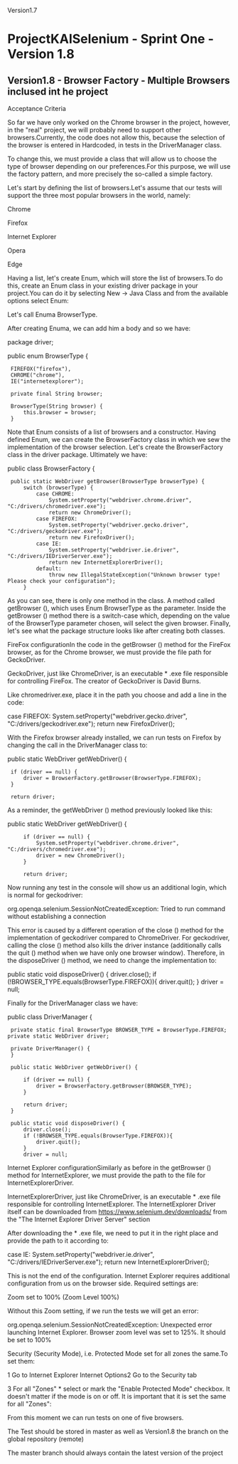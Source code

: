  Version1.7
# ProjectKAISelenium - Sprint One -Version 1.8

## Version1.8 - Browser Factory - Multiple Browsers inclused int he project

Acceptance Criteria

So far we have only worked on the Chrome browser in the project, however, in the "real" project, we will probably need to support other browsers.Currently, the code does not allow this, because the selection of the browser is entered in Hardcoded, in tests in the DriverManager class.

To change this, we must provide a class that will allow us to choose the type of browser depending on our preferences.For this purpose, we will use the factory pattern, and more precisely the so-called a simple factory.

Let's start by defining the list of browsers.Let's assume that our tests will support the three most popular browsers in the world, namely:

Chrome

Firefox

Internet Explorer

Opera

Edge

Having a list, let's create Enum, which will store the list of browsers.To do this, create an Enum class in your existing driver package in your project.You can do it by selecting New -> Java Class and from the available options select Enum:

Let's call Enuma BrowserType.

After creating Enuma, we can add him a body and so we have:

package driver;
 
 public enum BrowserType {
     
     FIREFOX("firefox"),
     CHROME("chrome"),
     IE("internetexplorer");
 
     private final String browser;
 
     BrowserType(String browser) {
         this.browser = browser;
     }

Note that Enum consists of a list of browsers and a constructor. Having defined Enum, we can create the BrowserFactory class in which we sew the implementation of the browser selection. Let's create the BrowserFactory class in the driver package. Ultimately we have:

public class BrowserFactory {
 
     public static WebDriver getBrowser(BrowserType browserType) {
         switch (browserType) {
             case CHROME:
                 System.setProperty("webdriver.chrome.driver", "C:/drivers/chromedriver.exe");
                 return new ChromeDriver();
             case FIREFOX:
                 System.setProperty("webdriver.gecko.driver", "C:/drivers/geckodriver.exe");
                 return new FirefoxDriver();
             case IE:
                 System.setProperty("webdriver.ie.driver", "C:/drivers/IEDriverServer.exe");
                 return new InternetExplorerDriver();
             default:
                 throw new IllegalStateException("Unknown browser type! Please check your configuration");
         }

As you can see, there is only one method in the class. A method called getBrowser (), which uses Enum BrowserType as the parameter. Inside the getBrowser () method there is a switch-case which, depending on the value of the BrowserType parameter chosen, will select the given browser. Finally, let's see what the package structure looks like after creating both classes.

FireFox configurationIn the code in the getBrowser () method for the FireFox browser, as for the Chrome browser, we must provide the file path for GeckoDriver.

GeckoDriver, just like ChromeDriver, is an executable * .exe file responsible for controlling FireFox. The creator of GeckoDriver is David Burns. 

Like chromedriver.exe, place it in the path you choose and add a line in the code:

case FIREFOX:
     System.setProperty("webdriver.gecko.driver", "C:/drivers/geckodriver.exe");
     return new FirefoxDriver();

With the Firefox browser already installed, we can run tests on Firefox by changing the call in the DriverManager class to:

public static WebDriver getWebDriver() {
 
     if (driver == null) {
         driver = BrowserFactory.getBrowser(BrowserType.FIREFOX);
     }
 
     return driver;

As a reminder, the getWebDriver () method previously looked like this:

 public static WebDriver getWebDriver() {
 
         if (driver == null) {
             System.setProperty("webdriver.chrome.driver", "C:/drivers/chromedriver.exe");
             driver = new ChromeDriver();
         }
 
         return driver;

Now running any test in the console will show us an additional login, which is normal for geckodriver:

org.openqa.selenium.SessionNotCreatedException: Tried to run command without establishing a connection

This error is caused by a different operation of the close () method for the implementation of geckodriver compared to ChromeDriver. For geckodriver, calling the close () method also kills the driver instance (additionally calls the quit () method when we have only one browser window). Therefore, in the disposeDriver () method, we need to change the implementation to:

public static void disposeDriver() {
     driver.close();
     if (!BROWSER_TYPE.equals(BrowserType.FIREFOX)){
         driver.quit();
     }
     driver = null;

Finally for the DriverManager class we have:

public class DriverManager {
 
     private static final BrowserType BROWSER_TYPE = BrowserType.FIREFOX;    private static WebDriver driver;
 
     private DriverManager() {
     }
 
     public static WebDriver getWebDriver() {
 
         if (driver == null) {
             driver = BrowserFactory.getBrowser(BROWSER_TYPE);
         }
 
         return driver;
     }
 
     public static void disposeDriver() {
         driver.close();
         if (!BROWSER_TYPE.equals(BrowserType.FIREFOX)){
             driver.quit();
         }
         driver = null;

Internet Explorer configurationSimilarly as before in the getBrowser () method for InternetExplorer, we must provide the path to the file for InternetExplorerDriver.

InternetExplorerDriver, just like ChromeDriver, is an executable * .exe file responsible for controlling InternetExplorer. The InternetExplorer Driver itself can be downloaded from https://www.selenium.dev/downloads/ from the "The Internet Explorer Driver Server" section

After downloading the * .exe file, we need to put it in the right place and provide the path to it according to:

case IE:
     System.setProperty("webdriver.ie.driver", "C:/drivers/IEDriverServer.exe");
     return new InternetExplorerDriver();

This is not the end of the configuration. Internet Explorer requires additional configuration from us on the browser side. Required settings are:

Zoom set to 100% (Zoom Level 100%)

Without this Zoom setting, if we run the tests we will get an error:

org.openqa.selenium.SessionNotCreatedException: Unexpected error launching Internet Explorer. Browser zoom level was set to 125%. It should be set to 100%

Security (Security Mode), i.e. Protected Mode set for all zones the same.To set them:

1 Go to Internet Explorer Internet Options2 Go to the Security tab

3 For all "Zones" * select or mark the "Enable Protected Mode" checkbox. It doesn't matter if the mode is on or off. It is important that it is set the same for all "Zones":

From this moment we can run tests on one of five browsers.

The Test should be stored in master as well as Version1.8 the branch on the global repository (remote)

The master branch should always contain the latest version of the project

